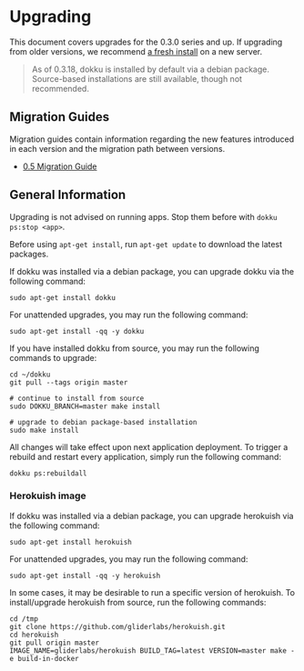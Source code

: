 # Upgrading

This document covers upgrades for the 0.3.0 series and up. If upgrading from older versions, we recommend [a fresh install](/dokku/installation) on a new server.

> As of 0.3.18, dokku is installed by default via a debian package. Source-based installations are still available, though not recommended.

## Migration Guides

Migration guides contain information regarding the new features introduced in each version and the migration path between versions.

- [0.5 Migration Guide](/dokku/appendices/0.5.0-migration-guide/)

## General Information

Upgrading is not advised on running apps. Stop them before with `dokku ps:stop <app>`.

Before using `apt-get install`, run `apt-get update` to download the latest packages.

If dokku was installed via a debian package, you can upgrade dokku via the following command:

```shell
sudo apt-get install dokku
```

For unattended upgrades, you may run the following command:

```shell
sudo apt-get install -qq -y dokku
```

If you have installed dokku from source, you may run the following commands to upgrade:

```shell
cd ~/dokku
git pull --tags origin master

# continue to install from source
sudo DOKKU_BRANCH=master make install

# upgrade to debian package-based installation
sudo make install
```

All changes will take effect upon next application deployment. To trigger a rebuild and restart every application, simply run the following command:

```shell
dokku ps:rebuildall
```

### Herokuish image

If dokku was installed via a debian package, you can upgrade herokuish via the following command:

```shell
sudo apt-get install herokuish
```

For unattended upgrades, you may run the following command:

```shell
sudo apt-get install -qq -y herokuish
```

In some cases, it may be desirable to run a specific version of herokuish. To install/upgrade herokuish from source, run the following commands:

```shell
cd /tmp
git clone https://github.com/gliderlabs/herokuish.git
cd herokuish
git pull origin master
IMAGE_NAME=gliderlabs/herokuish BUILD_TAG=latest VERSION=master make -e build-in-docker
```
